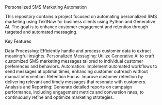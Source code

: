 Personalized SMS Marketing Automation

This repository contains a project focused on automating personalized SMS marketing using TextNow for business clients using Python and Generative AI. The goal is to enhance customer engagement and retention through targeted and automated messaging.

Key Features

Data Processing: Efficiently handle and process customer data to extract meaningful insights.
Personalized Messaging: Utilize Generative AI to craft customized SMS marketing messages tailored to individual customer preferences and behaviors.
Automation: Implement automated workflows to send messages at optimal times, enhancing customer outreach without manual intervention.
Retention Focus: Improve customer retention by delivering relevant and timely messages that resonate with customers.
Analysis and Reporting: Generate detailed reports on campaign performance, including engagement metrics and conversion rates, to continuously refine and optimize marketing strategies.
